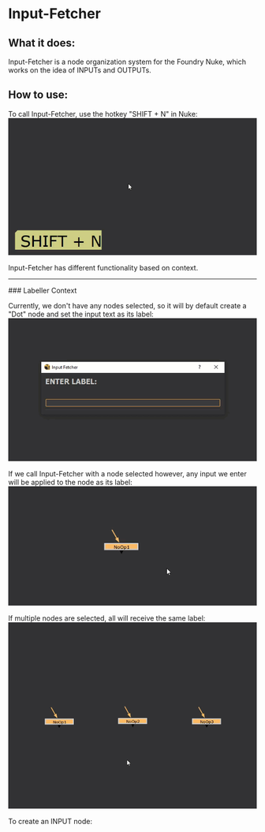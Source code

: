 # Input-Fetcher

## What it does:
Input-Fetcher is a node organization system for the Foundry Nuke, which works on the idea of INPUTs and OUTPUTs.
<br>

## How to use:
To call Input-Fetcher, use the hotkey "SHIFT + N" in Nuke:
![ Alt text](inputFetcher_00.gif)

Input-Fetcher has different functionality based on context.
<HR>
### Labeller Context

Currently, we don't have any nodes selected, so it will by default create a "Dot" node and set the input text as its label:
![ Alt text](inputFetcher_01.gif)

If we call Input-Fetcher with a node selected however, any input we enter will be applied to the node as its label:
![ Alt text](inputFetcher_02.gif)

If multiple nodes are selected, all will receive the same label:
![ Alt text](inputFetcher_03.gif)
</HR>

To create an INPUT node: